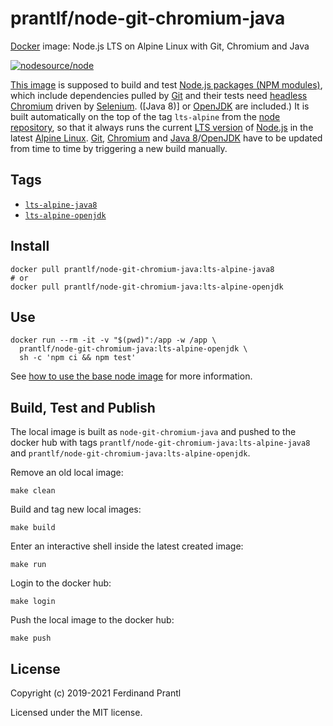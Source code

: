 # prantlf/node-git-chromium-java

[Docker] image: Node.js LTS on Alpine Linux with Git, Chromium and Java

[![nodesource/node](http://dockeri.co/image/prantlf/node-git-chromium-java)](https://hub.docker.com/repository/docker/prantlf/node-git-chromium-java/)

[This image] is supposed to build and test [Node.js packages (NPM modules)], which include dependencies pulled by [Git] and their tests need [headless Chromium] driven by [Selenium]. ([Java 8)] or [OpenJDK] are included.) It is built automatically on the top of the tag `lts-alpine` from the [node repository], so that it always runs the current [LTS version] of [Node.js] in the latest [Alpine Linux]. [Git], [Chromium] and [Java 8]/[OpenJDK] have to be updated from time to time by triggering a new build manually.

## Tags

- [`lts-alpine-java8`]
- [`lts-alpine-openjdk`]

## Install

```
docker pull prantlf/node-git-chromium-java:lts-alpine-java8
# or
docker pull prantlf/node-git-chromium-java:lts-alpine-openjdk
```

## Use

```
docker run --rm -it -v "$(pwd)":/app -w /app \
  prantlf/node-git-chromium-java:lts-alpine-openjdk \
  sh -c 'npm ci && npm test'
```

See [how to use the base node image] for more information.

## Build, Test and Publish

The local image is built as `node-git-chromium-java` and pushed to the docker hub with tags `prantlf/node-git-chromium-java:lts-alpine-java8` and `prantlf/node-git-chromium-java:lts-alpine-openjdk`.

Remove an old local image:

    make clean

Build and tag new local images:

    make build

Enter an interactive shell inside the latest created image:

    make run

Login to the docker hub:

    make login

Push the local image to the docker hub:

    make push

## License

Copyright (c) 2019-2021 Ferdinand Prantl

Licensed under the MIT license.

[Docker]: https://www.docker.com/
[This image]: https://hub.docker.com/repository/docker/prantlf/node-git-chromium-java
[`lts-alpine-java8`]: https://hub.docker.com/repository/docker/prantlf/node-git-chromium-java/tags
[`lts-alpine-openjdk`]: https://hub.docker.com/repository/docker/prantlf/node-git-chromium-java/tags
[Node.js packages (NPM modules)]: https://docs.npmjs.com/about-packages-and-modules
[Git]: https://git-scm.com/
[headless Chromium]: https://chromium.googlesource.com/chromium/src/+/lkgr/headless/README.md
[Chromium]: https://www.chromium.org/
[Selenium]: https://www.selenium.dev/
[Java 8]: https://www.java.com/
[OpenJDK]: https://openjdk.java.net/
[node repository]: https://hub.docker.com/_/node
[LTS version]: https://nodejs.org/en/about/releases/
[Node.js]: https://nodejs.org/
[Alpine Linux]: https://alpinelinux.org/
[how to use the base node image]: https://github.com/nodejs/docker-node/blob/master/README.md#how-to-use-this-image
